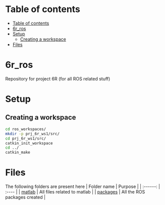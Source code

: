 # Table of contents
- [Table of contents](#table-of-contents)
- [6r_ros](#6rros)
- [Setup](#setup)
  - [Creating a workspace](#creating-a-workspace)
- [Files](#files)

# 6r_ros
Repository for project 6R (for all ROS related stuff)

# Setup
## Creating a workspace

```bash
cd ros_workspaces/
mkdir -p prj_6r_ws1/src/
cd prj_6r_ws1/src/
catkin_init_workspace
cd ../
catkin_make
```

# Files
The following folders are present here
| Folder name | Purpose |
| :------: | :---- |
| [matlab](./matlab/) | All files related to matlab |
| [packages](./packages/) | All the ROS packages created |
